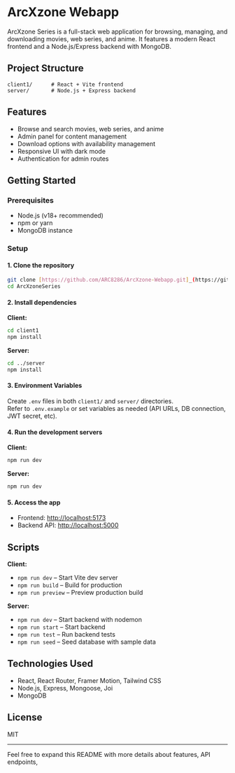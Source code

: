 # ArcXzone Webapp

ArcXzone Series is a full-stack web application for browsing, managing, and downloading movies, web series, and anime. It features a modern React frontend and a Node.js/Express backend with MongoDB.

## Project Structure

```
client1/      # React + Vite frontend
server/       # Node.js + Express backend
```

## Features

- Browse and search movies, web series, and anime
- Admin panel for content management
- Download options with availability management
- Responsive UI with dark mode
- Authentication for admin routes

## Getting Started

### Prerequisites

- Node.js (v18+ recommended)
- npm or yarn
- MongoDB instance

### Setup

#### 1. Clone the repository

```sh
git clone [https://github.com/ARC8286/ArcXzone-Webapp.git]_(https://github.com/ARC8286/ArcXzone-Webapp.git)
cd ArcXzoneSeries
```

#### 2. Install dependencies

**Client:**
```sh
cd client1
npm install
```

**Server:**
```sh
cd ../server
npm install
```

#### 3. Environment Variables

Create `.env` files in both `client1/` and `server/` directories.  
Refer to `.env.example` or set variables as needed (API URLs, DB connection, JWT secret, etc).

#### 4. Run the development servers

**Client:**
```sh
npm run dev
```

**Server:**
```sh
npm run dev
```

#### 5. Access the app

- Frontend: [http://localhost:5173](http://localhost:5173)
- Backend API: [http://localhost:5000](http://localhost:5000)

## Scripts

**Client:**
- `npm run dev` – Start Vite dev server
- `npm run build` – Build for production
- `npm run preview` – Preview production build

**Server:**
- `npm run dev` – Start backend with nodemon
- `npm run start` – Start backend
- `npm run test` – Run backend tests
- `npm run seed` – Seed database with sample data

## Technologies Used

- React, React Router, Framer Motion, Tailwind CSS
- Node.js, Express, Mongoose, Joi
- MongoDB

## License

MIT

---

Feel free to expand this README with more details about features, API endpoints,
